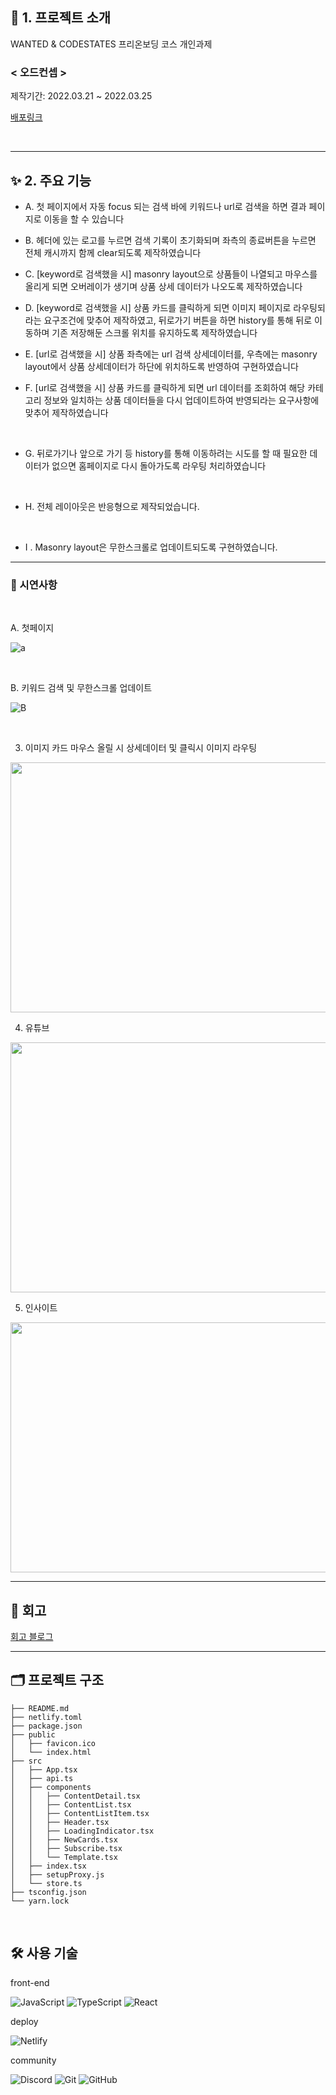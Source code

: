 ## 📑 1. 프로젝트 소개

WANTED & CODESTATES 프리온보딩 코스 개인과제

### < 오드컨셉 >

제작기간: 2022.03.21 ~ 2022.03.25

[배포링크](https://chltjdrhd777.netlify.app/)

<br>

---

## ✨ 2. 주요 기능

- A. 첫 페이지에서 자동 focus 되는 검색 바에 키워드나 url로 검색을 하면 결과 페이지로 이동을 할 수 있습니다
  <br/>
- B. 헤더에 있는 로고를 누르면 검색 기록이 초기화되며 좌측의 종료버튼을 누르면 전체 캐시까지 함께 clear되도록 제작하였습니다
  <br/>

- C. [keyword로 검색했을 시] masonry layout으로 상품들이 나열되고 마우스를 올리게 되면 오버레이가 생기며 상품 상세 데이터가 나오도록 제작하였습니다
  <br/>

- D. [keyword로 검색했을 시] 상품 카드를 클릭하게 되면 이미지 페이지로 라우팅되라는 요구조건에 맞추어 제작하였고, 뒤로가기 버튼을 하면 history를 통해 뒤로 이동하며 기존 저장해둔 스크롤 위치를 유지하도록 제작하였습니다
  <br/>

- E. [url로 검색했을 시] 상품 좌측에는 url 검색 상세데이터를, 우측에는 masonry layout에서 상품 상세데이터가 하단에 위치하도록 반영하여 구현하였습니다
  <br/>

- F. [url로 검색했을 시] 상품 카드를 클릭하게 되면 url 데이터를 조회하여 해당 카테고리 정보와 일치하는 상품 데이터들을 다시 업데이트하여 반영되라는 요구사항에 맞추어 제작하였습니다

<br/>

- G. 뒤로가기나 앞으로 가기 등 history를 통해 이동하려는 시도를 할 때 필요한 데이터가 없으면 홈페이지로 다시 돌아가도록 라우팅 처리하였습니다

<br/>

- H. 전체 레이아웃은 반응형으로 제작되었습니다.

<br/>

- I . Masonry layout은 무한스크롤로 업데이트되도록 구현하였습니다.

---

### 🧔 시연사항

<br>

A. 첫페이지

![a](https://user-images.githubusercontent.com/58500558/160059130-fcab9ce9-5445-4c22-b52b-d78fd2e74216.gif)

<br>

B. 키워드 검색 및 무한스크롤 업데이트

![B](https://user-images.githubusercontent.com/58500558/160060390-9f5a4c07-d92e-44c0-9273-b055c267046d.gif)


<br>

3. 이미지 카드 마우스 올릴 시 상세데이터 및 클릭시 이미지 라우팅

<img src="https://user-images.githubusercontent.com/85816029/158819733-37964975-32ae-48cb-a1f3-95fd41249c69.gif" width="700px" height="400px">

<br>

4. 유튜브

<img src="https://user-images.githubusercontent.com/85816029/158819742-45bbac17-232b-446d-9265-c6a65e0b9583.gif" width="700px" height="400px">

<br>

5. 인사이트

<img src="https://user-images.githubusercontent.com/85816029/158819754-4e31afd2-1dab-4ca0-a656-74ee5d4ca665.gif" width="700px" height="400px">

<br>

---

## 🧔 회고

[회고 블로그]()

---

## 🗂 프로젝트 구조

```
├── README.md
├── netlify.toml
├── package.json
├── public
│   ├── favicon.ico
│   └── index.html
├── src
│   ├── App.tsx
│   ├── api.ts
│   ├── components
│   │   ├── ContentDetail.tsx
│   │   ├── ContentList.tsx
│   │   ├── ContentListItem.tsx
│   │   ├── Header.tsx
│   │   ├── LoadingIndicator.tsx
│   │   ├── NewCards.tsx
│   │   ├── Subscribe.tsx
│   │   └── Template.tsx
│   ├── index.tsx
│   ├── setupProxy.js
│   └── store.ts
├── tsconfig.json
└── yarn.lock
```

<br>

## 🛠 사용 기술

front-end

![JavaScript](https://img.shields.io/badge/javascript-%23323330.svg?style=for-the-badge&logo=javascript&logoColor=%23F7DF1E)
![TypeScript](https://img.shields.io/badge/typescript-%23007ACC.svg?style=for-the-badge&logo=typescript&logoColor=white)
![React](https://img.shields.io/badge/react-%2320232a.svg?style=for-the-badge&logo=react&logoColor=%2361DAFB)

deploy

![Netlify](https://img.shields.io/badge/netlify-%23000000.svg?style=for-the-badge&logo=netlify&logoColor=#00C7B7)

community

![Discord](https://img.shields.io/badge/DISCORD-%237289DA.svg?style=for-the-badge&logo=discord&logoColor=white)
![Git](https://img.shields.io/badge/git-%23F05033.svg?style=for-the-badge&logo=git&logoColor=white)
![GitHub](https://img.shields.io/badge/github-%23121011.svg?style=for-the-badge&logo=github&logoColor=white)

